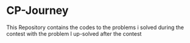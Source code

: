 # CP-Journey
This Repository contains the codes to the problems i solved during the contest with the problem I up-solved after the contest
